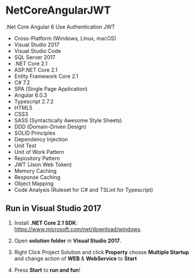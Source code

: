 # NetCoreAngularJWT
.Net Core Angular 6 Use Authentication JWT

* Cross-Platform (Windows, Linux, macOS)
* Visual Studio 2017
* Visual Studio Code
* SQL Server 2017
* .NET Core 2.1
* ASP.NET Core 2.1
* Entity Framework Core 2.1
* C# 7.2
* SPA (Single Page Application)
* Angular 6.0.3
* Typescript 2.7.2
* HTML5
* CSS3
* SASS (Syntactically Awesome Style Sheets)
* DDD (Domain-Driven Design)
* SOLID Principles
* Dependency Injection
* Unit Test
* Unit of Work Pattern
* Repository Pattern
* JWT (Json Web Token)
* Memory Caching
* Response Caching
* Object Mapping
* Code Analysis (Ruleset for C# and TSLint for Typescript)

## Run in Visual Studio 2017

1. Install **.NET Core 2.1 SDK**: <https://www.microsoft.com/net/download/windows>.

2. Open **solution folder** in **Visual Studio 2017**.

3. Right Click Project Solution and click **Property** chosse **Multiple Startup** and change action of **WEB** & **WebService** to **Start**

4. Press **Start** to **run and fun**!
